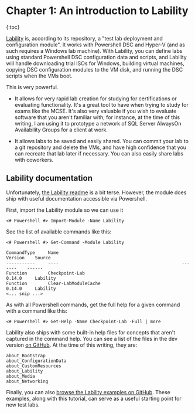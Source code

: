 ---
---

# Chapter 1: An introduction to Lability

{:toc}

[Lability](https://github.com/VirtualEngine/Lability) is, according to its repository, a "test lab deployment and configuration module".
It works with Powershell DSC and Hyper-V (and as such requires a Windows lab machine).
With Lability, you can define labs using standard Powershell DSC configuration data and scripts,
and Lability will handle downloading trial ISOs for Windows,
building virtual machines,
copying DSC configuration modules to the VM disk,
and running the DSC scripts when the VMs boot.

This is very powerful.

 -  It allows for very rapid lab creation for studying for certifications or evaluating functionality.
    It's a great tool to have when trying to study for exams like the MCSE.
    It's also very valuable if you wish to evaluate software that you aren't familiar with;
    for instance, at the time of this writing,
    I am using it to prototype a network of SQL Server AlwaysOn Availability Groups for a client at work.

 -  It allows labs to be saved and easily shared.
    You can commit your lab to a git repository and delete the VMs,
    and have high confidence that you can recreate that lab later if necessary.
    You can also easily share labs with coworkers.

## Lability documentation

Unfortunately, [the Lability readme](https://github.com/VirtualEngine/Lability/blob/dev/Readme.md) is a bit terse.
However, the module does ship with useful documentation accessible via Powershell.

First, import the Lability module so we can use it

    <# Powershell #> Import-Module -Name Lability

See the list of available commands like this:

    <# Powershell #> Get-Command -Module Lability

    CommandType     Name                                               Version    Source
    -----------     ----                                               -------    ------
    Function        Checkpoint-Lab                                     0.14.0     Lability
    Function        Clear-LabModuleCache                               0.14.0     Lability
    <... snip ...>

As with all Powershell commands,
get the full help for a given command with a command like this:

    <# Powershell #> Get-Help -Name Checkpoint-Lab -Full | more

Lability also ships with some built-in help files for concepts that aren't captured in the command help.
You can see a list of the files in the dev version [on GitHub](https://github.com/VirtualEngine/Lability/tree/dev/en-US).
At the time of this writing, they are:

    about_Bootstrap
    about_ConfigurationData
    about_CustomResources
    about_Lability
    about_Media
    about_Networking

Finally, you can also [browse the Lability examples on GitHub](https://github.com/VirtualEngine/Lability/tree/dev/Examples).
These examples, along with this tutorial,
can serve as a useful starting point for new test labs.
